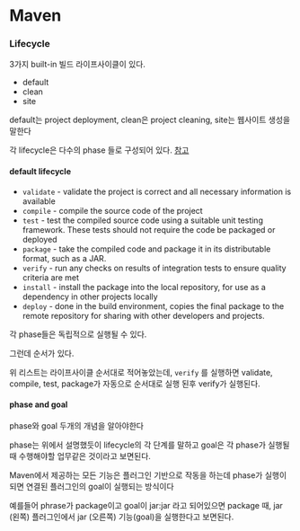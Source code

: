 # Maven

### Lifecycle

3가지 built-in 빌드 라이프사이클이 있다.

* default
* clean
* site

default는 project deployment, clean은 project cleaning, site는 웹사이트 생성을 말한다

각 lifecycle은 다수의 phase 들로 구성되어 있다. [참고](https://maven.apache.org/guides/introduction/introduction-to-the-lifecycle.html#Lifecycle\_Reference)

#### default lifecycle

* `validate` - validate the project is correct and all necessary information is available
* `compile` - compile the source code of the project
* `test` - test the compiled source code using a suitable unit testing framework. These tests should not require the code be packaged or deployed
* `package` - take the compiled code and package it in its distributable format, such as a JAR.
* `verify` - run any checks on results of integration tests to ensure quality criteria are met
* `install` - install the package into the local repository, for use as a dependency in other projects locally
* `deploy` - done in the build environment, copies the final package to the remote repository for sharing with other developers and projects.

각 phase들은 독립적으로 실행될 수 있다.

그런데 순서가 있다.

위 리스트는 라이프사이클 순서대로 적어놓았는데, `verify` 를 실행하면 validate, compile, test, package가 자동으로 순서대로 실행 된후 verify가 실행된다.

#### phase and goal

phase와 goal 두개의 개념을 알아야한다

phase는 위에서 설명했듯이 lifecycle의 각 단계를 말하고 goal은 각 phase가 실행될때 수행해야할 업무같은 것이라고 보면된다.&#x20;

Maven에서 제공하는 모든 기능은 플러그인 기반으로 작동을 하는데 phase가 실행이되면 연결된 플러그인의 goal이 실행되는 방식이다

예를들어 phrase가 package이고  goal이 jar:jar 라고 되어있으면 package 때, jar (왼쪽) 플러그인에서 jar (오른쪽) 기능(goal)을 실행한다고 보면된다.

